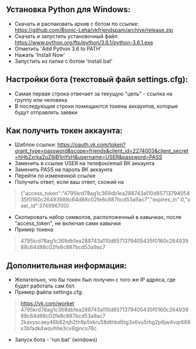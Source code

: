 Установка Python для Windows:
---
* Скачать  и распаковать архив с ботом по ссылке:
https://github.com/Bionic-Leha/vkfriendspam/archive/release.zip
* Скачать и запустить установочный файл:
https://www.python.org/ftp/python/3.6.1/python-3.6.1.exe
* Отметить 'Add Python 3.6 to PATH'
* Нажать 'Install Now'
* Запустить из папки с ботом 'install.bat'

Настройки бота (текстовый файл settings.cfg):
---
* Самая первая строка отвечает за текущую "цель" - ссылка на группу или человека
* В последующие строки помещаются токены аккаунтов, которые будут отправлять заявки

Как получить токен аккаунта:
---
* Шаблон ссылки: https://oauth.vk.com/token?grant_type=password&scope=friends&client_id=2274003&client_secret=hHbZxrka2uZ6jB1inYsH&username=USER&password=PASS
* Заменить в ссылке USER на телефон/email ВК аккаунта
* Заменить PASS на пароль ВК аккаунта
* Перейти по измененной ссылке
* Получить ответ, если ваш ответ, схожий на
>{"access_token":"4795krd78ag1c369db1ea288743a110d8571379405435f0160c26493988c64d88c02fe8c887bcd53a9ac7","expires_in":0,"user_id":374996700}
* Скопировать набор символов, расположенный в кавычках, после "access_token", не включая сами кавычки
* Пример токена
>4795krd78ag1c369db1ea288743a110d8571379405435f0160c26493988c64d88c02fe8c887bcd53a9ac7

Дополнительная информация:
---
* Желательно, что бы токен был получен с того же IP адреса, где будет работать сам бот.
* Пример файла settings.cfg:
>https://vk.com/worket
>4795krd78ag1c369db1ea288743a110d8571379405435f0160c26493988c64d88c02fe8c887bcd53a9ac7
>2kavyscaey46b82njh2th9p5xkru58dthbd5tg3x6vu5rhg2p6jw4vqr668x3bfadk4wqvhhe3cv8gjncs76c
* Запуск бота - 'run.bat' (windows)